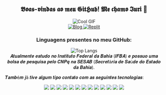 <div align="center">
  <h2> 𝕭𝖔𝖆𝖘-𝖛𝖎𝖓𝖉𝖆𝖘 𝖆𝖔 𝖒𝖊𝖚 𝕲𝖎𝖙𝕳𝖚𝖇! 𝕸𝖊 𝖈𝖍𝖆𝖒𝖔 𝕴𝖚𝖗𝖎 🦇 </h2>
  <div align="center">
  <img src="https://24.media.tumblr.com/tumblr_ly7z0nezhw1qfryqfo1_500.gif" alt="Cool GIF" />
</div>
  <a href="https://www.linkedin.com/in/iuri-viana-3baa97283/">
    <img src="https://img.shields.io/badge/LinkedIn-000000?style=for-the-badge&logo=linkedin&logoColor=FFFFFF" alt="Blog" />
  </a>
 <a href="https://replit.com/@IuriViana">
    <img src="https://img.shields.io/badge/replit-000000?style=for-the-badge&logo=replit&logoColor=FFFFFF" alt="Replit"/>
  </a>
</div>
<div align="center">
<h3>Linguagens presentes no meu GitHub: </h3>
</div>
<div align="center">
  <img src="https://github-readme-stats.vercel.app/api/top-langs/?username=Drakhull&layout=compact&theme=dracula" alt="Top Langs" />
</div>

<div align="center">
𝑨𝒕𝒖𝒂𝒍𝒎𝒆𝒏𝒕𝒆 𝒆𝒔𝒕𝒖𝒅𝒐 𝒏𝒐 𝑰𝒏𝒔𝒕𝒊𝒕𝒖𝒕𝒐 𝑭𝒆𝒅𝒆𝒓𝒂𝒍 𝒅𝒂 𝑩𝒂𝒉𝒊𝒂 (𝑰𝑭𝑩𝑨) 𝒆 𝒑𝒐𝒔𝒔𝒖𝒐 𝒖𝒎𝒂 𝒃𝒐𝒍𝒔𝒂 𝒅𝒆 𝒑𝒆𝒔𝒒𝒖𝒊𝒔𝒂 𝒑𝒆𝒍𝒐 𝑪𝑵𝑷𝒒 𝒏𝒂 𝑺𝑬𝑺𝑨𝑩 (𝑺𝒆𝒄𝒓𝒆𝒕á𝒓𝒊𝒂 𝒅𝒆 𝑺𝒂ú𝒅𝒆 𝒅𝒐 𝑬𝒔𝒕𝒂𝒅𝒐 𝒅𝒂 𝑩𝒂𝒉𝒊𝒂).
</div>

𝑻𝒂𝒎𝒃é𝒎 𝒋á 𝒕𝒊𝒗𝒆 𝒂𝒍𝒈𝒖𝒎 𝒕𝒊𝒑𝒐 𝒄𝒐𝒏𝒕𝒂𝒕𝒐 𝒄𝒐𝒎 𝒂𝒔 𝒔𝒆𝒈𝒖𝒊𝒏𝒕𝒆𝒔 𝒕𝒆𝒄𝒏𝒐𝒍𝒐𝒈𝒊𝒂𝒔:

<div align="center">
	<img src="https://img.shields.io/badge/C-000000?style=for-the-badge&logo=c&logoColor=FFFFFF" />
	<img src="https://img.shields.io/badge/C%23-000000?style=for-the-badge&logo=c-sharp&logoColor=FFFFFF" />
	<img src="https://img.shields.io/badge/Java-000000?style=for-the-badge&logo=openjdk&logoColor=FFFFFF" />
	<img src="https://img.shields.io/badge/Python-000000?style=for-the-badge&logo=python&logoColor=FFFFFF"/>
	<img src="https://img.shields.io/badge/HTML-000000?style=for-the-badge&logo=html5&logoColor=FFFFFF" />
	<img src="https://img.shields.io/badge/CSS-000000?style=for-the-badge&logo=css3&logoColor=FFFFFF" />
	<img src="https://img.shields.io/badge/.NET-000000?style=for-the-badge&logo=.net&logoColor=FFFFFF" />
	<img src="https://img.shields.io/badge/JavaScript-000000?style=for-the-badge&logo=javascript&logoColor=FFFFFF"/>
	<img src="https://img.shields.io/badge/Spring-000000?style=for-the-badge&logo=spring&logoColor=FFFFFF" />
	<img src="https://img.shields.io/badge/Flask-000000?style=for-the-badge&logo=flask&logoColor=FFFFFF" />
	<img src="https://img.shields.io/badge/Django-000000?style=for-the-badge&logo=django&logoColor=FFFFFF" />
	<img src="https://img.shields.io/badge/PostgreSQL-000000?style=for-the-badge&logo=postgresql&logoColor=FFFFFF" />
	<img src="https://img.shields.io/badge/SQLite-000000?style=for-the-badge&logo=sqlite&logoColor=FFFFFF" />
</div>
